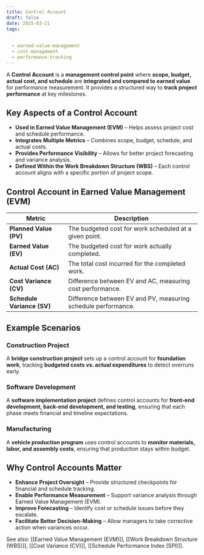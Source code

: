 ```yaml
---
title: Control Account
draft: false
date: 2025-03-21
tags:
  
  
  - earned-value-management
  - cost-management
  - performance-tracking
---
```


A **Control Account** is a **management control point** where **scope, budget, actual cost, and schedule** are **integrated and compared to earned value** for performance measurement. It provides a structured way to **track project performance** at key milestones.

## Key Aspects of a Control Account
- **Used in Earned Value Management (EVM)** – Helps assess project cost and schedule performance.
- **Integrates Multiple Metrics** – Combines scope, budget, schedule, and actual costs.
- **Provides Performance Visibility** – Allows for better project forecasting and variance analysis.
- **Defined Within the Work Breakdown Structure (WBS)** – Each control account aligns with a specific portion of project scope.

## Control Account in Earned Value Management (EVM)
| **Metric**              | **Description** |
|-------------------------|------------------------------------------------|
| **Planned Value (PV)**  | The budgeted cost for work scheduled at a given point. |
| **Earned Value (EV)**   | The budgeted cost for work actually completed. |
| **Actual Cost (AC)**    | The total cost incurred for the completed work. |
| **Cost Variance (CV)**  | Difference between EV and AC, measuring cost performance. |
| **Schedule Variance (SV)** | Difference between EV and PV, measuring schedule performance. |

## Example Scenarios

### **Construction Project**
A **bridge construction project** sets up a control account for **foundation work**, tracking **budgeted costs vs. actual expenditures** to detect overruns early.

### **Software Development**
A **software implementation project** defines control accounts for **front-end development, back-end development, and testing**, ensuring that each phase meets financial and timeline expectations.

### **Manufacturing**
A **vehicle production program** uses control accounts to **monitor materials, labor, and assembly costs**, ensuring that production stays within budget.

## Why Control Accounts Matter
- **Enhance Project Oversight** – Provide structured checkpoints for financial and schedule tracking.
- **Enable Performance Measurement** – Support variance analysis through Earned Value Management (EVM).
- **Improve Forecasting** – Identify cost or schedule issues before they escalate.
- **Facilitate Better Decision-Making** – Allow managers to take corrective action when variances occur.

See also: [[Earned Value Management (EVM)]], [[Work Breakdown Structure (WBS)]], [[Cost Variance (CV)]], [[Schedule Performance Index (SPI)]].
